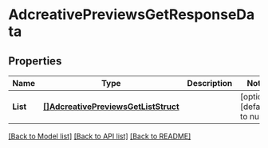 # AdcreativePreviewsGetResponseData

## Properties
Name | Type | Description | Notes
------------ | ------------- | ------------- | -------------
**List** | [**[]AdcreativePreviewsGetListStruct**](AdcreativePreviewsGetListStruct.md) |  | [optional] [default to null]

[[Back to Model list]](../README.md#documentation-for-models) [[Back to API list]](../README.md#documentation-for-api-endpoints) [[Back to README]](../README.md)


